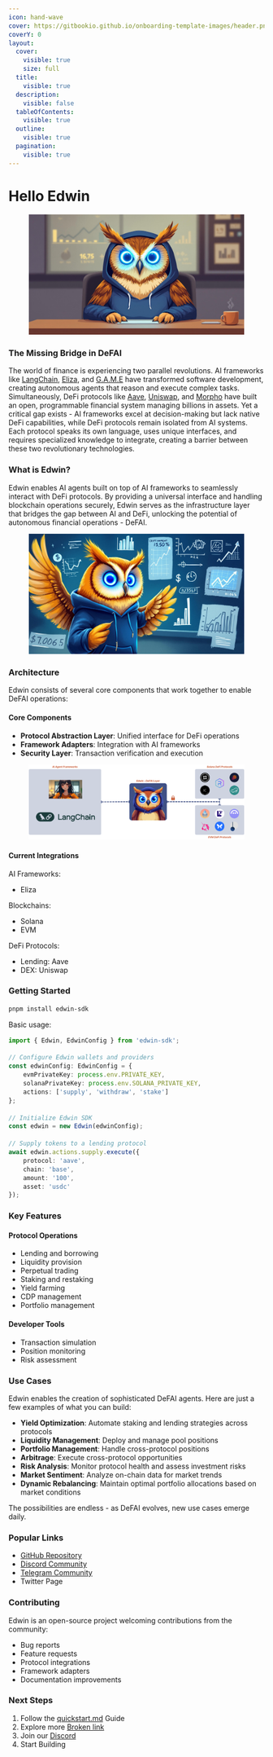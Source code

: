 ```yaml
---
icon: hand-wave
cover: https://gitbookio.github.io/onboarding-template-images/header.png
coverY: 0
layout:
  cover:
    visible: true
    size: full
  title:
    visible: true
  description:
    visible: false
  tableOfContents:
    visible: true
  outline:
    visible: true
  pagination:
    visible: true
---
```


# Hello Edwin

<figure><img src=".gitbook/assets/office 2.jpg" alt=""><figcaption></figcaption></figure>

### The Missing Bridge in DeFAI

The world of finance is experiencing two parallel revolutions. AI frameworks like [LangChain](https://github.com/langchain-ai/langchain), [Eliza](https://github.com/elizaos/eliza), and [G.A.M.E](https://github.com/game-by-virtuals/game-python/tree/main) have transformed software development, creating autonomous agents that reason and execute complex tasks. Simultaneously, DeFi protocols like [Aave](https://aave.com/), [Uniswap](https://uniswap.org/), and [Morpho](https://morpho.xyz/) have built an open, programmable financial system managing billions in assets. Yet a critical gap exists - AI frameworks excel at decision-making but lack native DeFi capabilities, while DeFi protocols remain isolated from AI systems. Each protocol speaks its own language, uses unique interfaces, and requires specialized knowledge to integrate, creating a barrier between these two revolutionary technologies.

### What is Edwin?

Edwin enables AI agents built on top of AI frameworks to seamlessly interact with DeFi protocols. By providing a universal interface and handling blockchain operations securely, Edwin serves as the infrastructure layer that bridges the gap between AI and DeFi, unlocking the potential of autonomous financial operations - DeFAI.

<figure><img src=".gitbook/assets/lecture 1.jpg" alt=""><figcaption></figcaption></figure>

### Architecture

Edwin consists of several core components that work together to enable DeFAI operations:

#### Core Components

* **Protocol Abstraction Layer**: Unified interface for DeFi operations
* **Framework Adapters**: Integration with AI frameworks
* **Security Layer**: Transaction verification and execution

<figure><picture><source srcset=".gitbook/assets/Edwin Diagram (8).png" media="(prefers-color-scheme: dark)"><img src=".gitbook/assets/Edwin Diagram (6).png" alt=""></picture><figcaption></figcaption></figure>

#### Current Integrations

AI Frameworks:

* Eliza

Blockchains:

* Solana
* EVM

DeFi Protocols:

* Lending: Aave
* DEX: Uniswap

### Getting Started

```bash
pnpm install edwin-sdk
```

Basic usage:

```typescript
import { Edwin, EdwinConfig } from 'edwin-sdk';

// Configure Edwin wallets and providers
const edwinConfig: EdwinConfig = {
    evmPrivateKey: process.env.PRIVATE_KEY,
    solanaPrivateKey: process.env.SOLANA_PRIVATE_KEY,
    actions: ['supply', 'withdraw', 'stake']
};

// Initialize Edwin SDK
const edwin = new Edwin(edwinConfig);

// Supply tokens to a lending protocol
await edwin.actions.supply.execute({
    protocol: 'aave',
    chain: 'base',
    amount: '100',
    asset: 'usdc'
});
```

### Key Features

#### Protocol Operations

* Lending and borrowing
* Liquidity provision
* Perpetual trading
* Staking and restaking
* Yield farming
* CDP management
* Portfolio management

#### Developer Tools

* Transaction simulation
* Position monitoring
* Risk assessment

### Use Cases

Edwin enables the creation of sophisticated DeFAI agents. Here are just a few examples of what you can build:

* **Yield Optimization**: Automate staking and lending strategies across protocols
* **Liquidity Management**: Deploy and manage pool positions
* **Portfolio Management**: Handle cross-protocol positions
* **Arbitrage**: Execute cross-protocol opportunities
* **Risk Analysis**: Monitor protocol health and assess investment risks
* **Market Sentiment**: Analyze on-chain data for market trends
* **Dynamic Rebalancing**: Maintain optimal portfolio allocations based on market conditions

The possibilities are endless - as DeFAI evolves, new use cases emerge daily.

### Popular Links

* [GitHub Repository](https://github.com/edwin-finance/edwin)
* [Discord Community](https://discord.gg/hkBdyTnqSn)
* [Telegram Community](https://t.me/EdwinDeFAI)
* Twitter Page

### Contributing

Edwin is an open-source project welcoming contributions from the community:

* Bug reports
* Feature requests
* Protocol integrations
* Framework adapters
* Documentation improvements

### Next Steps

1. Follow the [quickstart.md](getting-started/quickstart.md "mention") Guide
2. Explore more [Broken link](broken-reference "mention")
3. Join our [Discord](https://discord.gg/2NKmbNhM)
4. Start Building
